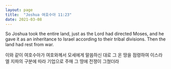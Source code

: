 ```yaml
---
layout: page
title:  "Joshua 여호수아 11:23"
date: 2021-03-08
---
```

So Joshua took the entire land, just as the Lord had directed Moses, and he gave it as an inheritance to Israel according to their tribal divisions. Then the land had rest from war.

이와 같이 여호수아가 여호와께서 모세에게 말씀하신 대로 그 온 땅을 점령하여 이스라엘 지파의 구분에 따라 기업으로 주매 그 땅에 전쟁이 그쳤더라
